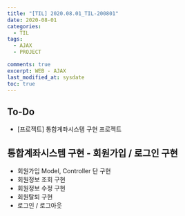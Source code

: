 ```yaml
---
title: "[TIL] 2020.08.01_TIL-200801"
date: 2020-08-01
categories:
  - TIL
tags:
  - AJAX
  - PROJECT

comments: true
excerpt: WEB - AJAX
last_modified_at: sysdate
toc: true
---
```


## To-Do
- [프로젝트] 통합계좌시스템 구현 프로젝트

## 통합계좌시스템 구현 - 회원가입 / 로그인 구현

- 회원가입 Model, Controller 단 구현
- 회원정보 조회 구현
- 회원정보 수정 구현
- 회원탈퇴 구현
- 로그인 / 로그아웃
